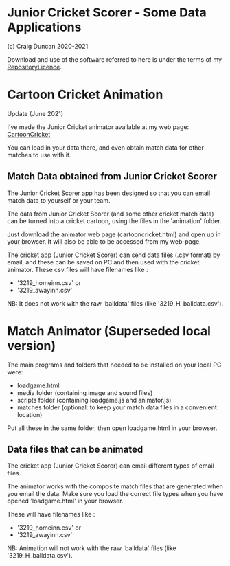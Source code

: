
# Junior Cricket Scorer - Some Data Applications

(c) Craig Duncan 2020-2021

Download and use of the software referred to here is under the terms of my [RepositoryLicence](../RepositoryLicense.md).

# Cartoon Cricket Animation 

Update (June 2021)

I've made the Junior Cricket animator available at my web page: [CartoonCricket](http://craigduncan.com.au/cartooncricket.html)

You can load in your data there, and even obtain match data for other matches to use with it.

## Match Data obtained from Junior Cricket Scorer 

The Junior Cricket Scorer app has been designed so that you can email match data to yourself or your team.

The data from Junior Cricket Scorer (and some other cricket match data) can be turned into a cricket cartoon, using the files in the 'animation' folder.

Just download the animator web page (cartooncricket.html) and open up in your browser.  It will also be able to be accessed from my web-page.

The cricket app (Junior Cricket Scorer) can send data files (.csv format) by email, and these can be saved on PC and then used with the cricket animator.  These csv files will have filenames like :

 - '3219_homeinn.csv' or
 - '3219_awayinn.csv'

NB: It does not work with the raw 'balldata' files (like '3219_H_balldata.csv').

# Match Animator (Superseded local version)

The main programs and folders that needed to be installed on your local PC were:

- loadgame.html
- media folder (containing image and sound files)
- scripts folder (containing loadgame.js and animator.js)
- matches folder (optional: to keep your match data files in a convenient location)

Put all these in the same folder, then open loadgame.html in your browser.

## Data files that can be animated

The cricket app (Junior Cricket Scorer) can email different types of email files.

The animator works with the composite match files that are generated when you email the data.  Make sure you load the correct file types when you have opened 'loadgame.html' in your browser.

These will have filenames like :
 - '3219_homeinn.csv' or
 - '3219_awayinn.csv'

NB: Animation will not work with the raw 'balldata' files (like '3219_H_balldata.csv').
